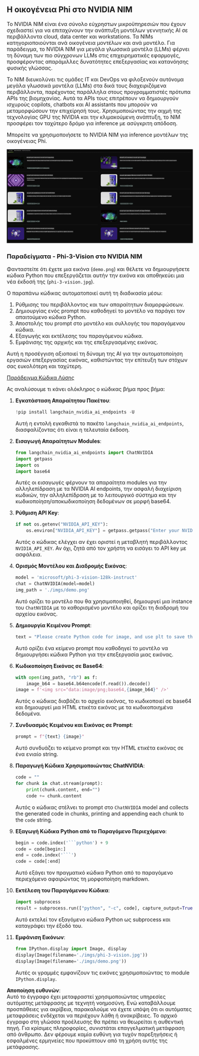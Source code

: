 ## Η οικογένεια Phi στο NVIDIA NIM

Το NVIDIA NIM είναι ένα σύνολο εύχρηστων μικροϋπηρεσιών που έχουν σχεδιαστεί για να επιταχύνουν την ανάπτυξη μοντέλων γεννητικής AI σε περιβάλλοντα cloud, data center και workstations. Τα NIMs κατηγοριοποιούνται ανά οικογένεια μοντέλων και ανά μοντέλο. Για παράδειγμα, το NVIDIA NIM για μεγάλα γλωσσικά μοντέλα (LLMs) φέρνει τη δύναμη των πιο σύγχρονων LLMs στις επιχειρηματικές εφαρμογές, προσφέροντας απαράμιλλες δυνατότητες επεξεργασίας και κατανόησης φυσικής γλώσσας.

Το NIM διευκολύνει τις ομάδες IT και DevOps να φιλοξενούν αυτόνομα μεγάλα γλωσσικά μοντέλα (LLMs) στα δικά τους διαχειριζόμενα περιβάλλοντα, παρέχοντας παράλληλα στους προγραμματιστές πρότυπα APIs της βιομηχανίας. Αυτά τα APIs τους επιτρέπουν να δημιουργούν ισχυρούς copilots, chatbots και AI assistants που μπορούν να μεταμορφώσουν την επιχείρησή τους. Χρησιμοποιώντας την αιχμή της τεχνολογίας GPU της NVIDIA και την κλιμακούμενη ανάπτυξη, το NIM προσφέρει τον ταχύτερο δρόμο για inference με ασύγκριτη απόδοση.

Μπορείτε να χρησιμοποιήσετε το NVIDIA NIM για inference μοντέλων της οικογένειας Phi.

![nim](../../../../../translated_images/Phi-NIM.45af94d89220fbbbc85f8da0379150a29cc88c3dd8ec417b1d3b7237bbe1c58a.el.png)

### **Παραδείγματα - Phi-3-Vision στο NVIDIA NIM**

Φανταστείτε ότι έχετε μια εικόνα (`demo.png`) και θέλετε να δημιουργήσετε κώδικα Python που επεξεργάζεται αυτήν την εικόνα και αποθηκεύει μια νέα έκδοσή της (`phi-3-vision.jpg`).

Ο παραπάνω κώδικας αυτοματοποιεί αυτή τη διαδικασία μέσω:

1. Ρύθμισης του περιβάλλοντος και των απαραίτητων διαμορφώσεων.
2. Δημιουργίας ενός prompt που καθοδηγεί το μοντέλο να παράγει τον απαιτούμενο κώδικα Python.
3. Αποστολής του prompt στο μοντέλο και συλλογής του παραγόμενου κώδικα.
4. Εξαγωγής και εκτέλεσης του παραγόμενου κώδικα.
5. Εμφάνισης της αρχικής και της επεξεργασμένης εικόνας.

Αυτή η προσέγγιση αξιοποιεί τη δύναμη της AI για την αυτοματοποίηση εργασιών επεξεργασίας εικόνας, καθιστώντας την επίτευξη των στόχων σας ευκολότερη και ταχύτερη.

[Παράδειγμα Κώδικα Λύσης](../../../../../code/06.E2E/E2E_Nvidia_NIM_Phi3_Vision.ipynb)

Ας αναλύσουμε τι κάνει ολόκληρος ο κώδικας βήμα προς βήμα:

1. **Εγκατάσταση Απαραίτητου Πακέτου**:
    ```python
    !pip install langchain_nvidia_ai_endpoints -U
    ```
    Αυτή η εντολή εγκαθιστά το πακέτο `langchain_nvidia_ai_endpoints`, διασφαλίζοντας ότι είναι η τελευταία έκδοση.

2. **Εισαγωγή Απαραίτητων Modules**:
    ```python
    from langchain_nvidia_ai_endpoints import ChatNVIDIA
    import getpass
    import os
    import base64
    ```
    Αυτές οι εισαγωγές φέρνουν τα απαραίτητα modules για την αλληλεπίδραση με τα NVIDIA AI endpoints, την ασφαλή διαχείριση κωδικών, την αλληλεπίδραση με το λειτουργικό σύστημα και την κωδικοποίηση/αποκωδικοποίηση δεδομένων σε μορφή base64.

3. **Ρύθμιση API Key**:
    ```python
    if not os.getenv("NVIDIA_API_KEY"):
        os.environ["NVIDIA_API_KEY"] = getpass.getpass("Enter your NVIDIA API key: ")
    ```
    Αυτός ο κώδικας ελέγχει αν έχει οριστεί η μεταβλητή περιβάλλοντος `NVIDIA_API_KEY`. Αν όχι, ζητά από τον χρήστη να εισάγει το API key με ασφάλεια.

4. **Ορισμός Μοντέλου και Διαδρομής Εικόνας**:
    ```python
    model = 'microsoft/phi-3-vision-128k-instruct'
    chat = ChatNVIDIA(model=model)
    img_path = './imgs/demo.png'
    ```
    Αυτό ορίζει το μοντέλο που θα χρησιμοποιηθεί, δημιουργεί μια instance του `ChatNVIDIA` με το καθορισμένο μοντέλο και ορίζει τη διαδρομή του αρχείου εικόνας.

5. **Δημιουργία Κειμένου Prompt**:
    ```python
    text = "Please create Python code for image, and use plt to save the new picture under imgs/ and name it phi-3-vision.jpg."
    ```
    Αυτό ορίζει ένα κείμενο prompt που καθοδηγεί το μοντέλο να δημιουργήσει κώδικα Python για την επεξεργασία μιας εικόνας.

6. **Κωδικοποίηση Εικόνας σε Base64**:
    ```python
    with open(img_path, "rb") as f:
        image_b64 = base64.b64encode(f.read()).decode()
    image = f'<img src="data:image/png;base64,{image_b64}" />'
    ```
    Αυτός ο κώδικας διαβάζει το αρχείο εικόνας, το κωδικοποιεί σε base64 και δημιουργεί μια HTML ετικέτα εικόνας με τα κωδικοποιημένα δεδομένα.

7. **Συνδυασμός Κειμένου και Εικόνας σε Prompt**:
    ```python
    prompt = f"{text} {image}"
    ```
    Αυτό συνδυάζει το κείμενο prompt και την HTML ετικέτα εικόνας σε ένα ενιαίο string.

8. **Παραγωγή Κώδικα Χρησιμοποιώντας ChatNVIDIA**:
    ```python
    code = ""
    for chunk in chat.stream(prompt):
        print(chunk.content, end="")
        code += chunk.content
    ```
    Αυτός ο κώδικας στέλνει το prompt στο `ChatNVIDIA` model and collects the generated code in chunks, printing and appending each chunk to the `code` string.

9. **Εξαγωγή Κώδικα Python από το Παραγόμενο Περιεχόμενο**:
    ```python
    begin = code.index('```python') + 9
    code = code[begin:]
    end = code.index('```')
    code = code[:end]
    ```
    Αυτό εξάγει τον πραγματικό κώδικα Python από το παραγόμενο περιεχόμενο αφαιρώντας τη μορφοποίηση markdown.

10. **Εκτέλεση του Παραγόμενου Κώδικα**:
    ```python
    import subprocess
    result = subprocess.run(["python", "-c", code], capture_output=True)
    ```
    Αυτό εκτελεί τον εξαγόμενο κώδικα Python ως subprocess και καταγράφει την έξοδό του.

11. **Εμφάνιση Εικόνων**:
    ```python
    from IPython.display import Image, display
    display(Image(filename='./imgs/phi-3-vision.jpg'))
    display(Image(filename='./imgs/demo.png'))
    ```
    Αυτές οι γραμμές εμφανίζουν τις εικόνες χρησιμοποιώντας το module `IPython.display`.

**Αποποίηση ευθυνών**:  
Αυτό το έγγραφο έχει μεταφραστεί χρησιμοποιώντας υπηρεσίες αυτόματης μετάφρασης με τεχνητή νοημοσύνη. Ενώ καταβάλλουμε προσπάθειες για ακρίβεια, παρακαλούμε να έχετε υπόψη ότι οι αυτόματες μεταφράσεις ενδέχεται να περιέχουν λάθη ή ανακρίβειες. Το αρχικό έγγραφο στη γλώσσα προέλευσης θα πρέπει να θεωρείται η αυθεντική πηγή. Για κρίσιμες πληροφορίες, συνιστάται επαγγελματική μετάφραση από άνθρωπο. Δεν φέρουμε καμία ευθύνη για τυχόν παρεξηγήσεις ή εσφαλμένες ερμηνείες που προκύπτουν από τη χρήση αυτής της μετάφρασης.